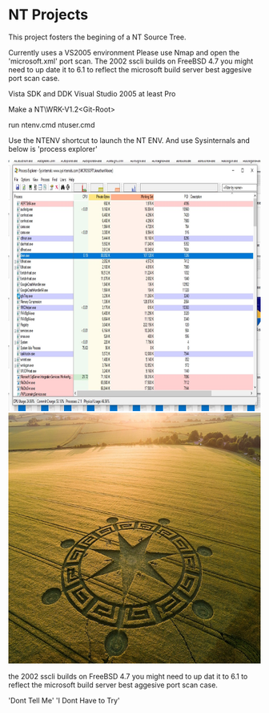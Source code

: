 # NT Projects

This project fosters the begining of a NT Source Tree.

Currently uses a VS2005 environment Please use Nmap and open the 'microsoft.xml'
port scan. The 2002 sscli builds on FreeBSD 4.7 you might need to up date it to 6.1 to reflect the microsoft build server best aggesive port scan case.


Vista SDK and DDK
Visual Studio 2005 at least Pro

Make a NT\WRK-V1.2\<Git-Root>

run ntenv.cmd ntuser.cmd

Use the NTENV shortcut to launch the NT ENV. And use Sysinternals and below is 'process explorer'

<img src="Images\process.jpg" width="950" height="500">
<img src="Images\crop-circles-united-kingdom01.jpg" width="950" height="500">

the 2002 sscli builds on FreeBSD 4.7 you might need to up dat it to 6.1 to reflect the microsoft build server best aggesive port scan case.

'Dont Tell Me'
'I Dont Have to Try'